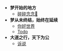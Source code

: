 * **梦开始的地方**
  * [碎碎念念:100:](/)
* **梦从未终结，始终在延续**
  * [你好世界](/helloworld.md)
  * [Todo](/todo.md)
* **大道之行，天下为公**
  * [诉说](/contact.md)